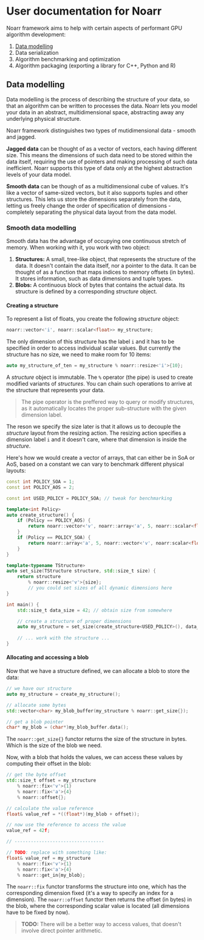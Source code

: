 # User documentation for Noarr

Noarr framework aims to help with certain aspects of performant GPU algorithm development:

1. [Data modelling](#data-modelling)
2. Data serialization
3. Algorithm benchmarking and optimization
4. Algorithm packaging (exporting a library for C++, Python and R)


<a name="data-modelling"></a>
## Data modelling

Data modelling is the process of describing the structure of your data, so that an algorithm can be written to processes the data. Noarr lets you model your data in an abstract, multidimensional space, abstracting away any underlying physical structure.

Noarr framework distinguishes two types of mutidimensional data - smooth and jagged.

**Jagged data** can be thought of as a vector of vectors, each having different size. This means the dimensions of such data need to be stored within the data itself, requiring the use of pointers and making processing of such data inefficient. Noarr supports this type of data only at the highest abstraction levels of your data model.

**Smooth data** can be though of as a multidimensional cube of values. It's like a vector of same-sized vectors, but it also supports tuples and other structures. This lets us store the dimensions separately from the data, letting us freely change the order of specification of dimensions - completely separating the physical data layout from the data model.


<a name="smooth-data-modelling"></a>
### Smooth data modelling

Smooth data has the advantage of occupying one continuous stretch of memory. When working with it, you work with two object:

1. **Structures:** A small, tree-like object, that represents the structure of the data. It doesn't contain the data itself, nor a pointer to the data. It can be thought of as a function that maps indices to memory offsets (in bytes). It stores information, such as data dimensions and tuple types.
2. **Blobs:** A continuous block of bytes that contains the actual data. Its structure is defined by a corresponding *structure* object.


#### Creating a structure

To represent a list of floats, you create the following *structure* object:

```cpp
noarr::vector<'i', noarr::scalar<float>> my_structure;
```

The only dimension of this structure has the label `i` and it has to be specified in order to access individual scalar values. But currently the structure has no size, we need to make room for 10 items:

```cpp
auto my_structure_of_ten = my_structure % noarr::resize<'i'>{10};
```

A *structure* object is immutable. The `%` operator (the pipe) is used to create modified variants of *structures*. You can chain such operations to arrive at the structure that represents your data.

> The pipe operator is the preffered way to query or modify structures, as it automatically locates the proper sub-structure with the given dimension label.

The reson we specify the size later is that it allows us to decouple the *structure* layout from the resizing action. The resizing action specifies a dimension label `i` and it doesn't care, where that dimension is inside the *structure*.

Here's how we would create a vector of arrays, that can either be in SoA or AoS, based on a constant we can vary to benchmark different physical layouts:

```cpp
const int POLICY_SOA = 1;
const int POLICY_AOS = 2;

const int USED_POLICY = POLICY_SOA; // tweak for benchmarking

template<int Policy>
auto create_structure() {
    if (Policy == POLICY_AOS) {
        return noarr::vector<'v', noarr::array<'a', 5, noarr::scalar<float>>>{};
    }
    if (Policy == POLICY_SOA) {
        return noarr::array<'a', 5, noarr::vector<'v', noarr:scalar<float>>>{};
    }
}

template<typename TStructure>
auto set_size(TStructure structure, std::size_t size) {
    return structure
        % noarr::resize<'v'>{size};
        // you could set sizes of all dynamic dimensions here
}

int main() {
    std::size_t data_size = 42; // obtain size from somewhere

    // create a structure of proper dimensions
    auto my_structure = set_size(create_structure<USED_POLICY>(), data_size);
    
    // ... work with the structure ...
}
```


#### Allocating and accessing a blob

Now that we have a structure defined, we can allocate a blob to store the data:

```cpp
// we have our structure
auto my_structure = create_my_structure();

// allocate some bytes
std::vector<char> my_blob_buffer(my_structure % noarr::get_size{});

// get a blob pointer
char* my_blob = (char*)my_blob_buffer.data();
```

The `noarr::get_size{}` functor returns the size of the structure in bytes. Which is the size of the blob we need.

Now, with a blob that holds the values, we can access these values by computing their offset in the blob:

```cpp
// get the byte offset
std::size_t offset = my_structure
    % noarr::fix<'v'>{1}
    % noarr::fix<'a'>{4}
    % noarr::offset{};

// calculate the value reference
float& value_ref = *((float*)(my_blob + offset));

// now use the reference to access the value
value_ref = 42f;

// ---------------------------------

// TODO: replace with something like:
float& value_ref = my_structure
    % noarr::fix<'v'>{1}
    % noarr::fix<'a'>{4}
    % noarr::get_in{my_blob};
```

The `noarr::fix` functor transforms the structure into one, which has the corresponding dimension fixed (it's a way to specify an index for a dimension). The `noarr::offset` functor then returns the offset (in bytes) in the blob, where the corresponding scalar value is located (all dimensions have to be fixed by now).

> **TODO:** There will be a better way to access values, that doesn't involve direct pointer arithmetic.
